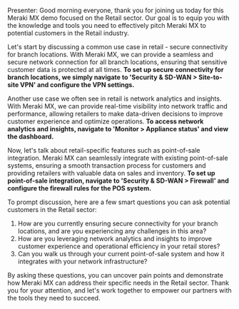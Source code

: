 Presenter: Good morning everyone, thank you for joining us today for this Meraki MX demo focused on the Retail sector. Our goal is to equip you with the knowledge and tools you need to effectively pitch Meraki MX to potential customers in the Retail industry.

Let's start by discussing a common use case in retail - secure connectivity for branch locations. With Meraki MX, we can provide a seamless and secure network connection for all branch locations, ensuring that sensitive customer data is protected at all times. **To set up secure connectivity for branch locations, we simply navigate to 'Security & SD-WAN > Site-to-site VPN' and configure the VPN settings.**

Another use case we often see in retail is network analytics and insights. With Meraki MX, we can provide real-time visibility into network traffic and performance, allowing retailers to make data-driven decisions to improve customer experience and optimize operations. **To access network analytics and insights, navigate to 'Monitor > Appliance status' and view the dashboard.**

Now, let's talk about retail-specific features such as point-of-sale integration. Meraki MX can seamlessly integrate with existing point-of-sale systems, ensuring a smooth transaction process for customers and providing retailers with valuable data on sales and inventory. **To set up point-of-sale integration, navigate to 'Security & SD-WAN > Firewall' and configure the firewall rules for the POS system.**

To prompt discussion, here are a few smart questions you can ask potential customers in the Retail sector:

1. How are you currently ensuring secure connectivity for your branch locations, and are you experiencing any challenges in this area?
2. How are you leveraging network analytics and insights to improve customer experience and operational efficiency in your retail stores?
3. Can you walk us through your current point-of-sale system and how it integrates with your network infrastructure?

By asking these questions, you can uncover pain points and demonstrate how Meraki MX can address their specific needs in the Retail sector. Thank you for your attention, and let's work together to empower our partners with the tools they need to succeed.
